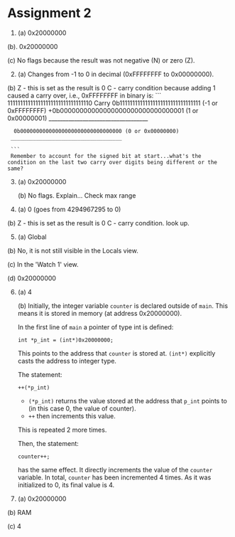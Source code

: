 # __Assignment 2__

1. (a) 0x20000000

 (b). 0x20000000

 (c) No flags because the result was not negative (N) or zero (Z).

2. (a) Changes from -1 to 0 in decimal (0xFFFFFFFF to 0x00000000).

 (b) Z - this is set as the result is 0
     C - carry condition because adding 1 caused a carry over, i.e., 0xFFFFFFFF in binary is:
    ```  
       111111111111111111111111111111110 Carry
      0b11111111111111111111111111111111 (-1 or 0xFFFFFFFF)
     +0b00000000000000000000000000000001 (1 or 0x00000001)
     ___________________________________

      0b00000000000000000000000000000000 (0 or 0x00000000)
     ___________________________________

     ```
     Remember to account for the signed bit at start...what's the condition on the last two carry over digits being different or the same?

3. (a) 0x20000000

    (b) No flags. Explain... Check max range

4. (a) 0 (goes from 4294967295 to 0)

  (b) Z - this is set as the result is 0
      C - carry condition. look up.

5. (a) Global

 (b) No, it is not still visible in the Locals view.

 (c) In the 'Watch 1' view.

 (d) 0x20000000

6. (a) 4

   (b) Initially, the integer variable ```counter``` is declared outside of ```main```. This means it is stored in memory (at address 0x20000000).

   In the first line of ```main``` a pointer of type int is defined:

   ```int *p_int = (int*)0x20000000;```

   This points to the address that ```counter``` is stored at. ```(int*)``` explicitly casts the address to integer type.

   The statement:

   ```++(*p_int)```

   * ```(*p_int)``` returns the value stored at the address that ```p_int``` points to (in this case 0, the value of counter).  
   * ```++``` then increments this value.

   This is repeated 2 more times.

   Then, the statement:

   ```counter++;```

   has the same effect. It directly increments the value of the ```counter``` variable. In total, ```counter``` has been incremented 4 times. As it was initialized to 0, its final value is 4.

7. (a) 0x20000000

  (b) RAM

  (c) 4
